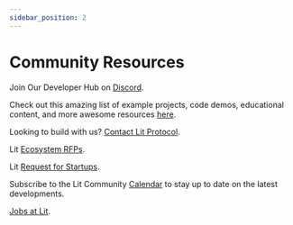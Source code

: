 ```yaml
---
sidebar_position: 2
---
```


# Community Resources

Join Our Developer Hub on [Discord](https://discord.gg/GnTtFukpHq).

Check out this amazing list of example projects, code demos, educational content, and more awesome resources [here](https://github.com/LIT-Protocol/awesome/blob/main/README.md).

Looking to build with us? [Contact Lit Protocol](https://airtable.com/shr2NWJbH1Y6Y3kOU).

Lit [Ecosystem RFPs](https://litprotocol.notion.site/Lit-Request-for-Ecosystem-Proposals-ae3f31e7f32c413cbe0b36c2fe53378d).

Lit [Request for Startups](https://spark.litprotocol.com/request-for-startups/).

Subscribe to the Lit Community [Calendar](https://litgateway.com/calendar) to stay up to date on the latest developments.

[Jobs at Lit](https://jobs.lever.co/litprotocol).


